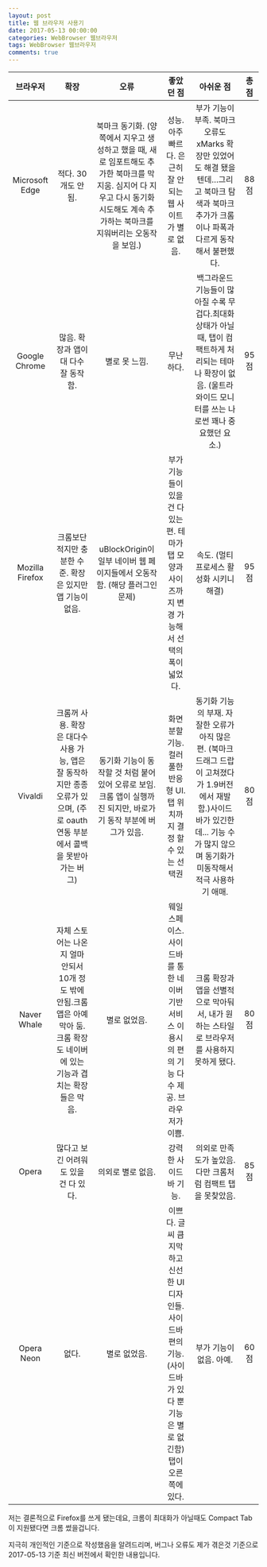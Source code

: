 ```yaml
---
layout: post
title: 웹 브라우저 사용기
date: 2017-05-13 00:00:00
categories: WebBrowser 웹브라우저
tags: WebBrowser 웹브라우저
comments: true
---
```

|브라우저|확장|오류|좋았던 점|아쉬운 점|총점|
|:---:|:---:|:---:|:---:|:---:|:---:|
|Microsoft Edge|적다. 30개도 안됨.|북마크 동기화. (양쪽에서 지우고 생성하고 했을 때, 새로 임포트해도 추가한 북마크를 막 지움.  심지어 다 지우고 다시 동기화 시도해도 계속 추가하는 북마크를 지워버리는 오동작을 보임.)|성능. 아주 빠르다. 은근히 잘 안되는 웹 사이트가 별로 없음.|부가 기능이 부족. 북마크 오류도 xMarks 확장만 있었어도 해결 됐을텐데…그리고 북마크 탐색과 북마크 추가가 크롬이나 파폭과 다르게 동작해서 불편했다.|88점|
|Google Chrome|많음. 확장과 앱이 대 다수 잘 동작함.|별로 못 느낌.|무난하다.|백그라운드 기능들이 많아질 수록 무겁다.최대화 상태가 아닐 때, 탭이 컴팩트하게 처리되는 테마나 확장이 없음. (울트라 와이드 모니터를 쓰는 나로썬 꽤나 중요했던 요소.)|95점|
|Mozilla Firefox|크롬보단 적지만 충분한 수준. 확장은 있지만 앱 기능이 없음.|uBlockOrigin이 일부 네이버 웹 페이지들에서 오동작함. (해당 플러그인 문제)|부가 기능들이 있을 건 다 있는 편. 테마가 탭 모양과 사이즈까지 변경 가능해서 선택의 폭이 넓었다.|속도. (멀티 프로세스 활성화 시키니 해결)|95점|
|Vivaldi|크롬꺼 사용. 확장은 대다수 사용 가능, 앱은 잘 동작하지만 종종 오류가 있으며, (주로 oauth 연동 부분에서 콜백을 못받아가는 버그)|동기화 기능이 동작할 것 처럼 붙어 있어 오류로 보임.크롬 앱이 실행까진 되지만, 바로가기 동작 부분에 버그가 있음.|화면 분할 기능. 컬러풀한 반응형 UI.탭 위치까지 결정 할 수 있는 선택권|동기화 기능의 부재. 자잘한 오류가 아직 많은 편. (북마크 드래그 드랍이 고쳐졌다가 1.9버전에서 재발 함.)사이드 바가 있긴한데... 기능 수가 많지 않으며 동기화가 미동작해서 적극 사용하기 애매.|80점|
|Naver Whale|자체 스토어는 나온 지 얼마 안되서 10개 정도 밖에 안됨.크롬 앱은 아예 막아 둠. 크롬 확장도 네이버에 있는 기능과 겹치는 확장들은 막음.|별로 없었음.|웨일 스페이스. 사이드바를 통한 네이버 기반 서비스 이용시의 편의 기능 다수 제공. 브라우저가 이쁨.|크롬 확장과 앱을 선별적으로 막아둬서, 내가 원하는 스타일로 브라우저를 사용하지 못하게 됐다.|80점|
|Opera|많다고 보긴 어려워도 있을 건 다 있다.|의외로 별로 없음.|강력한 사이드바 기능.|의외로 만족도가 높았음. 다만 크롬처럼 컴팩트 탭을 못찾았음.|85점|
|Opera Neon|없다.|별로 없었음.|이쁘다. 글씨 큼지막하고 신선한 UI 디자인들.사이드바 편의 기능. (사이드바가 있다 뿐 기능은 별로 없긴함)탭이 오른쪽에 있다.|부가 기능이 없음. 아예.|60점|

저는 결론적으로 Firefox를 쓰게 됐는데요, 크롬이 최대화가 아닐때도 Compact Tab이 지원됐다면 크롬 썼을겁니다.

지극히 개인적인 기준으로 작성했음을 알려드리며, 버그나 오류도 제가 겪은것 기준으로 2017-05-13 기준 최신 버전에서 확인한 내용입니다.